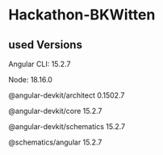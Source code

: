 # Hackathon-BKWitten



## used Versions
  Angular CLI: 15.2.7
  
  Node: 18.16.0
  
  @angular-devkit/architect    0.1502.7 
  
  @angular-devkit/core         15.2.7
  
  @angular-devkit/schematics   15.2.7 
  
  @schematics/angular          15.2.7 
